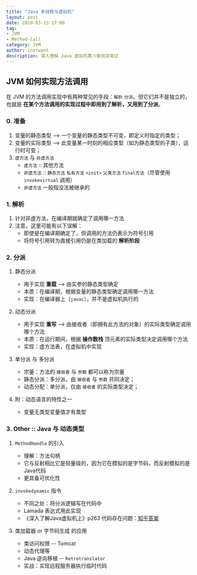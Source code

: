 ```yaml
---
title: "Java 多线程与虚拟机"
layout: post
date: 2019-03-13 17:00
tag:
- JVM
- Method-Call
category: JVM
author: inotwant
description: 深入理解 Java 虚拟机第八章阅读笔记
---
```


## JVM 如何实现方法调用

在 JVM 的方法调用实现中有两种常见的手段：`解析` `分派`。但它们并不是独立的，也就是 **在某个方法调用的实现过程中即用到了解析，又用到了分派**。

### 0. 准备
1. 变量的静态类型 --> 一个变量的静态类型不可变，即定义时指定的类型；
2. 变量的实际类型 --> 此变量某一时刻的相应类型（如为静态类型的子类），运行时可变；
3. `虚方法` 与 `非虚方法`
	- `虚方法` :: 其他方法
	- `非虚方法` :: `静态方法` `私有方法` `<init>` `父类方法` `final方法`（尽管使用 `invokevirtual` 调用）
	- `非虚方法` 一般指没法被继承的

### 1. 解析
1. 针对非虚方法，在编译期就确定了调用哪一方法
2. 注意，这里可能有以下误解：
	- 即使是在编译期确定了，但调用的方法仍表示为符号引用
	- 将符号引用转为直接引用仍是在类加载的 **解析阶段**

### 2. 分派
1. 静态分派
	- 用于实现 **重载** --> 由实参的静态类型确定
	- 本质：在编译期，根据变量的静态类型确定调用哪一方法
	- 实现：在编译器上（`javac`），并不是虚拟机执行的

2. 动态分派
	- 用于实现 **重写** --> 由接收者（即拥有此方法的对象）的实际类型确定调用哪个方法
	- 本质：在运行期间，根据 **操作数栈** 顶元素的实际类型决定调用哪个方法
	- 实现：虚方法表，在虚拟机中实现

3. 单分派 与 多分派
	- 宗量：方法的 `接收者` 与 `参数` 都可以称为宗量
	- 静态分派：多分派，由 `接收者` 与 `参数` 共同决定；
	- 动态分配：单分派，仅由 `接收者` 的实际类型决定；

4. 附：动态语言的特性之一
	- 变量无类型变量值才有类型

### 3. Other :: Java 与 动态类型
1. `MethodHandle` 的引入
	- 理解：方法句柄
	- 它与反射相比它是轻量级的，因为它在模拟的是字节码，而反射模拟的是Java代码
	- 更具备可优化性

2. `invokedynamic` 指令
	- 不同之处：将分派逻辑写在代码中
	- Lamada 表达式用此实现 
	- 《深入了解Java虚拟机上》p263 代码存在问题：[知乎答案](https://www.zhihu.com/question/40427344)

3. 类加载器 or 字节码生成 的应用
	- 类访问权限 -- Tomcat
	- 动态代理等
	- Java 逆向移植 -- `Retrotranslator`
	- 实战：实现远程服务器执行临时代码 

